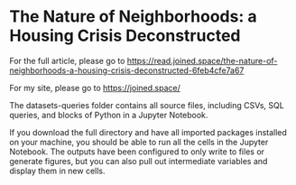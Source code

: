 # The Nature of Neighborhoods: a Housing Crisis Deconstructed

For the full article, please go to https://read.joined.space/the-nature-of-neighborhoods-a-housing-crisis-deconstructed-6feb4cfe7a67

For my site, please go to https://joined.space/

The datasets-queries folder contains all source files, including CSVs, SQL queries, and blocks of Python in a Jupyter Notebook.

If you download the full directory and have all imported packages installed on your machine, you should be able to run all the cells in the Jupyter Notebook. The outputs have been configured to only write to files or generate figures, but you can also pull out intermediate variables and display them in new cells. 
